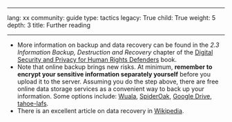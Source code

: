 

---

lang: xx
community: guide
type: tactics
legacy: True
child: True
weight: 5
depth: 3
title: Further reading

---

- More information on backup and data recovery can be found in the *2.3 Information Backup, Destruction and Recovery* chapter of the [Digital Security and Privacy for Human Rights Defenders](http://www.frontlinedefenders.org/esecman) book.
- Note that online backup brings new risks. At minimum, **remember to encrypt your sensitive information separately yourself** before you upload it to
the server. Assuming you do the step above, there are free online data storage services as a convenient way to back up your information. Some
options include: [Wuala](https://www.wuala.com/), [SpiderOak](https://spideroak.com/), [Google
Drive](https://drive.google.com/start), [tahoe-lafs](https://tahoe-lafs.org/trac/tahoe-lafs). 
- There is an excellent article on data recovery in [Wikipedia](http://en.wikipedia.org/wiki/Data_recovery).

